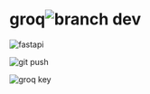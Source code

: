 # groq![branch dev](https://github.com/user-attachments/assets/7d13e153-05d0-42d4-92d7-e35450f0e402)



![fastapi](https://github.com/user-attachments/assets/d86d580c-37e5-46f9-a44e-6cfd02f767da)



![git push](https://github.com/user-attachments/assets/50a6cd90-5c7f-4df5-8b3f-b204326e10f2)

![groq key](https://github.com/user-attachments/assets/308e6ca7-63d4-4896-bce2-ea9dcde78759)
